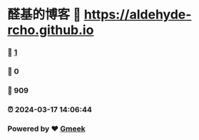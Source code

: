 # 醛基的博客 :link: https://aldehyde-rcho.github.io 
### :page_facing_up: [1](https://aldehyde-rcho.github.io/tag.html) 
### :speech_balloon: 0 
### :hibiscus: 909 
### :alarm_clock: 2024-03-17 14:06:44 
### Powered by :heart: [Gmeek](https://github.com/Meekdai/Gmeek)
